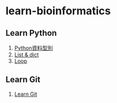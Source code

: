 # learn-bioinformatics

## Learn Python
1. [Python資料型別](https://github.com/ericjuo/learn-bioinformatics/blob/master/learn-python/01.%20Python%E8%B3%87%E6%96%99%E5%9E%8B%E5%88%A5.md)
2. [List & dict](https://github.com/ericjuo/learn-bioinformatics/blob/master/learn-python/02.%20%E4%B8%B2%E5%88%97(list)%E8%88%87%E5%AD%97%E5%85%B8(dict).md)
3. [Loop](https://github.com/ericjuo/learn-bioinformatics/blob/master/learn-python/03.%E8%BF%B4%E5%9C%88.md)


## Learn Git
1. [Learn Git](https://github.com/ericjuo/learn-bioinformatics/blob/master/learn-git/learn-git.md)

<!--stackedit_data:
eyJoaXN0b3J5IjpbMjAzMDA3MDE0MV19
-->